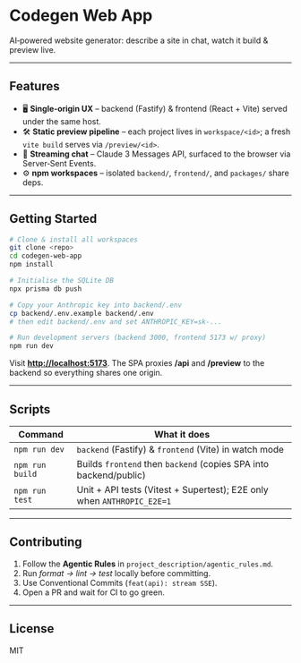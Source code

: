 # Codegen Web App

AI‑powered website generator: describe a site in chat, watch it build & preview live.

---

## Features

* 🖥️ **Single‑origin UX** – backend (Fastify) & frontend (React + Vite) served under the same host.
* 🛠 **Static preview pipeline** – each project lives in `workspace/<id>`; a fresh `vite build` serves via `/preview/<id>`.
* 💬 **Streaming chat** – Claude 3 Messages API, surfaced to the browser via Server‑Sent Events.
* ⚙️ **npm workspaces** – isolated `backend/`, `frontend/`, and `packages/` share deps.

---

## Getting Started

```bash
# Clone & install all workspaces
git clone <repo>
cd codegen-web-app
npm install

# Initialise the SQLite DB
npx prisma db push

# Copy your Anthropic key into backend/.env
cp backend/.env.example backend/.env
# then edit backend/.env and set ANTHROPIC_KEY=sk‑...

# Run development servers (backend 3000, frontend 5173 w/ proxy)
npm run dev
```

Visit **[http://localhost:5173](http://localhost:5173)**. The SPA proxies **/api** and **/preview** to the backend so everything shares one origin.

---

## Scripts

| Command         | What it does                                                           |
| --------------- | ---------------------------------------------------------------------- |
| `npm run dev`   | `backend` (Fastify) & `frontend` (Vite) in watch mode                  |
| `npm run build` | Builds `frontend` then `backend` (copies SPA into backend/public)      |
| `npm run test`  | Unit + API tests (Vitest + Supertest); E2E only when `ANTHROPIC_E2E=1` |

---

## Contributing

1. Follow the **Agentic Rules** in `project_description/agentic_rules.md`.
2. Run *format → lint → test* locally before committing.
3. Use Conventional Commits (`feat(api): stream SSE`).
4. Open a PR and wait for CI to go green.

---

## License

MIT
